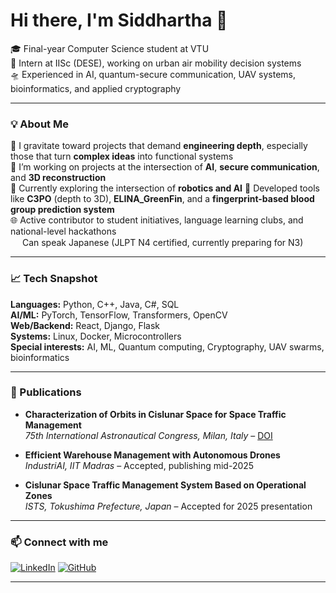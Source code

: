 # Hi there, I'm Siddhartha 👋

🎓 Final-year Computer Science student at VTU  
💼 Intern at IISc (DESE), working on urban air mobility decision systems  
🛸 Experienced in AI, quantum-secure communication, UAV systems, bioinformatics, and applied cryptography

---

### 💡 About Me

🔬 I gravitate toward projects that demand **engineering depth**, especially those that turn **complex ideas** into functional systems  
🔭 I’m working on projects at the intersection of **AI**, **secure communication**, and **3D reconstruction**  
🧠 Currently exploring the intersection of **robotics and AI**
🤖 Developed tools like **C3PO** (depth to 3D), **ELINA_GreenFin**, and a **fingerprint-based blood group prediction system**  
🌐 Active contributor to student initiatives, language learning clubs, and national-level hackathons  
<img src="https://cdn.jsdelivr.net/gh/twitter/twemoji@14.0.2/assets/72x72/1f1ef-1f1f5.png" width="15"/> Can speak Japanese (JLPT N4 certified, currently preparing for N3)  

---

### 📈 Tech Snapshot

**Languages:** Python, C++, Java, C#, SQL  
**AI/ML:** PyTorch, TensorFlow, Transformers, OpenCV  
**Web/Backend:** React, Django, Flask  
**Systems:** Linux, Docker, Microcontrollers  
**Special interests:** AI, ML, Quantum computing, Cryptography, UAV swarms, bioinformatics

---

### 📄 Publications

- **Characterization of Orbits in Cislunar Space for Space Traffic Management**  
  *75th International Astronautical Congress, Milan, Italy* – [DOI](https://doi.org/10.52202/078368-0113)

- **Efficient Warehouse Management with Autonomous Drones**  
  *IndustriAI, IIT Madras* – Accepted, publishing mid-2025

- **Cislunar Space Traffic Management System Based on Operational Zones**  
  *ISTS, Tokushima Prefecture, Japan* – Accepted for 2025 presentation

---

### 📫 Connect with me

[![LinkedIn](https://img.shields.io/badge/-LinkedIn-blue?style=flat-square&logo=linkedin)](https://linkedin.com/in/siddharthapundit)
[![GitHub](https://img.shields.io/badge/-GitHub-black?style=flat-square&logo=github)](https://github.com/SiddharthaStoic)

---
